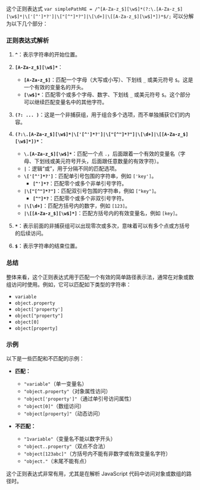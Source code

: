这个正则表达式 `var simplePathRE = /^[A-Za-z_$][\w$]*(?:\.[A-Za-z_$][\w$]*|\['[^']*?']|\["[^"]*?"]|\[\d+]|\[[A-Za-z_$][\w$]*])*$/;` 可以分解为以下几个部分：

### 正则表达式解析

1. **`^`**：表示字符串的开始位置。

2. **`[A-Za-z_$][\w$]*`**：
   - **`[A-Za-z_$]`**：匹配一个字母（大写或小写）、下划线 `_` 或美元符号 `$`。这是一个有效的变量名的开头。
   - **`[\w$]*`**：匹配零个或多个字母、数字、下划线 `_` 或美元符号 `$`。这个部分可以继续匹配变量名中的其他字符。

3. **`(?: ... )`**：这是一个非捕获组，用于组合多个选项，而不单独捕获它们的内容。

4. **`(?:\.[A-Za-z_$][\w$]*|\['[^']*?']|\["[^"]*?"]|\[\d+]|\[[A-Za-z_$][\w$]*])*`**：
   - **`\.[A-Za-z_$][\w$]*`**：匹配一个点 `.`，后面跟着一个有效的变量名（字母、下划线或美元符号开头，后面跟任意数量的有效字符）。
   - **`|`**：逻辑“或”，用于分隔不同的匹配选项。
   - **`\['[^']*?']`**：匹配单引号包围的字符串，例如 `['key']`。 
     - **`[^']*?`**：匹配零个或多个非单引号字符。
   - **`|\["[^"]*?"]`**：匹配双引号包围的字符串，例如 `["key"]`。
     - **`[^"]*?`**：匹配零个或多个非双引号字符。
   - **`|\[\d+]`**：匹配方括号内的数字，例如 `[123]`。
   - **`|\[[A-Za-z_$][\w$]*]`**：匹配方括号内的有效变量名，例如 `[key]`。

5. **`*`**：表示前面的非捕获组可以出现零次或多次，意味着可以有多个点或方括号的后续访问。

6. **`$`**：表示字符串的结束位置。

### 总结

整体来看，这个正则表达式用于匹配一个有效的简单路径表示法，通常在对象或数组访问时使用。例如，它可以匹配如下类型的字符串：

- `variable`
- `object.property`
- `object['property']`
- `object["property"]`
- `object[0]`
- `object[property]`

### 示例

以下是一些匹配和不匹配的示例：

- **匹配：**
  - `"variable"`（单一变量名）
  - `"object.property"`（对象属性访问）
  - `"object['property']"`（通过单引号访问属性）
  - `"object[0]"`（数组访问）
  - `"object[property]"`（动态访问）

- **不匹配：**
  - `"1variable"`（变量名不能以数字开头）
  - `"object..property"`（双点不合法）
  - `"object[123abc]"`（方括号内不能有非数字或有效变量名字符）
  - `"object."`（末尾不能有点）

这个正则表达式非常有用，尤其是在解析 JavaScript 代码中访问对象或数组的路径时。